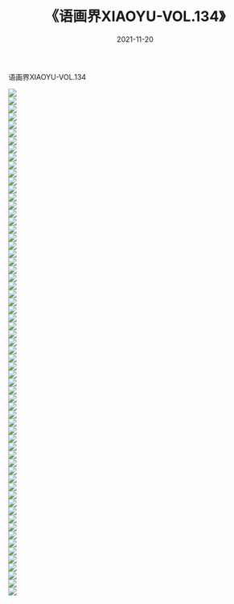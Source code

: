 ﻿---
layout: post
title:  《语画界XIAOYU-VOL.134》
date:   2021-11-20
img: http://imgx.orgx.ga/漏D/网络美图/2021/语画界XIAOYU-VOL.134/000.jpg
categories: [美女, 清纯, 唯美]
---

语画界XIAOYU-VOL.134

  ![](http://imgx.orgx.ga/漏D/网络美图/2021/语画界XIAOYU-VOL.134/001.jpg) <br> ![](http://imgx.orgx.ga/漏D/网络美图/2021/语画界XIAOYU-VOL.134/002.jpg) <br> ![](http://imgx.orgx.ga/漏D/网络美图/2021/语画界XIAOYU-VOL.134/003.jpg) <br> ![](http://imgx.orgx.ga/漏D/网络美图/2021/语画界XIAOYU-VOL.134/004.jpg) <br> ![](http://imgx.orgx.ga/漏D/网络美图/2021/语画界XIAOYU-VOL.134/005.jpg) <br> ![](http://imgx.orgx.ga/漏D/网络美图/2021/语画界XIAOYU-VOL.134/006.jpg) <br> ![](http://imgx.orgx.ga/漏D/网络美图/2021/语画界XIAOYU-VOL.134/007.jpg) <br> ![](http://imgx.orgx.ga/漏D/网络美图/2021/语画界XIAOYU-VOL.134/008.jpg) <br> ![](http://imgx.orgx.ga/漏D/网络美图/2021/语画界XIAOYU-VOL.134/009.jpg) <br> ![](http://imgx.orgx.ga/漏D/网络美图/2021/语画界XIAOYU-VOL.134/010.jpg) <br> ![](http://imgx.orgx.ga/漏D/网络美图/2021/语画界XIAOYU-VOL.134/011.jpg) <br> ![](http://imgx.orgx.ga/漏D/网络美图/2021/语画界XIAOYU-VOL.134/012.jpg) <br> ![](http://imgx.orgx.ga/漏D/网络美图/2021/语画界XIAOYU-VOL.134/013.jpg) <br> ![](http://imgx.orgx.ga/漏D/网络美图/2021/语画界XIAOYU-VOL.134/014.jpg) <br> ![](http://imgx.orgx.ga/漏D/网络美图/2021/语画界XIAOYU-VOL.134/015.jpg) <br> ![](http://imgx.orgx.ga/漏D/网络美图/2021/语画界XIAOYU-VOL.134/016.jpg) <br> ![](http://imgx.orgx.ga/漏D/网络美图/2021/语画界XIAOYU-VOL.134/017.jpg) <br> ![](http://imgx.orgx.ga/漏D/网络美图/2021/语画界XIAOYU-VOL.134/018.jpg) <br> ![](http://imgx.orgx.ga/漏D/网络美图/2021/语画界XIAOYU-VOL.134/019.jpg) <br> ![](http://imgx.orgx.ga/漏D/网络美图/2021/语画界XIAOYU-VOL.134/020.jpg) <br> ![](http://imgx.orgx.ga/漏D/网络美图/2021/语画界XIAOYU-VOL.134/021.jpg) <br> ![](http://imgx.orgx.ga/漏D/网络美图/2021/语画界XIAOYU-VOL.134/022.jpg) <br> ![](http://imgx.orgx.ga/漏D/网络美图/2021/语画界XIAOYU-VOL.134/023.jpg) <br> ![](http://imgx.orgx.ga/漏D/网络美图/2021/语画界XIAOYU-VOL.134/024.jpg) <br> ![](http://imgx.orgx.ga/漏D/网络美图/2021/语画界XIAOYU-VOL.134/025.jpg) <br> ![](http://imgx.orgx.ga/漏D/网络美图/2021/语画界XIAOYU-VOL.134/026.jpg) <br> ![](http://imgx.orgx.ga/漏D/网络美图/2021/语画界XIAOYU-VOL.134/027.jpg) <br> ![](http://imgx.orgx.ga/漏D/网络美图/2021/语画界XIAOYU-VOL.134/028.jpg) <br> ![](http://imgx.orgx.ga/漏D/网络美图/2021/语画界XIAOYU-VOL.134/029.jpg) <br> ![](http://imgx.orgx.ga/漏D/网络美图/2021/语画界XIAOYU-VOL.134/030.jpg) <br> ![](http://imgx.orgx.ga/漏D/网络美图/2021/语画界XIAOYU-VOL.134/031.jpg) <br> ![](http://imgx.orgx.ga/漏D/网络美图/2021/语画界XIAOYU-VOL.134/032.jpg) <br> ![](http://imgx.orgx.ga/漏D/网络美图/2021/语画界XIAOYU-VOL.134/033.jpg) <br> ![](http://imgx.orgx.ga/漏D/网络美图/2021/语画界XIAOYU-VOL.134/034.jpg) <br> ![](http://imgx.orgx.ga/漏D/网络美图/2021/语画界XIAOYU-VOL.134/035.jpg) <br> ![](http://imgx.orgx.ga/漏D/网络美图/2021/语画界XIAOYU-VOL.134/036.jpg) <br> ![](http://imgx.orgx.ga/漏D/网络美图/2021/语画界XIAOYU-VOL.134/037.jpg) <br> ![](http://imgx.orgx.ga/漏D/网络美图/2021/语画界XIAOYU-VOL.134/038.jpg) <br> ![](http://imgx.orgx.ga/漏D/网络美图/2021/语画界XIAOYU-VOL.134/039.jpg) <br> ![](http://imgx.orgx.ga/漏D/网络美图/2021/语画界XIAOYU-VOL.134/040.jpg) <br> ![](http://imgx.orgx.ga/漏D/网络美图/2021/语画界XIAOYU-VOL.134/041.jpg) <br> ![](http://imgx.orgx.ga/漏D/网络美图/2021/语画界XIAOYU-VOL.134/042.jpg) <br> ![](http://imgx.orgx.ga/漏D/网络美图/2021/语画界XIAOYU-VOL.134/043.jpg) <br> ![](http://imgx.orgx.ga/漏D/网络美图/2021/语画界XIAOYU-VOL.134/044.jpg) <br> ![](http://imgx.orgx.ga/漏D/网络美图/2021/语画界XIAOYU-VOL.134/045.jpg) <br> ![](http://imgx.orgx.ga/漏D/网络美图/2021/语画界XIAOYU-VOL.134/046.jpg) <br> ![](http://imgx.orgx.ga/漏D/网络美图/2021/语画界XIAOYU-VOL.134/047.jpg) <br> ![](http://imgx.orgx.ga/漏D/网络美图/2021/语画界XIAOYU-VOL.134/048.jpg) <br> ![](http://imgx.orgx.ga/漏D/网络美图/2021/语画界XIAOYU-VOL.134/049.jpg) <br> ![](http://imgx.orgx.ga/漏D/网络美图/2021/语画界XIAOYU-VOL.134/050.jpg) <br> ![](http://imgx.orgx.ga/漏D/网络美图/2021/语画界XIAOYU-VOL.134/051.jpg) <br> ![](http://imgx.orgx.ga/漏D/网络美图/2021/语画界XIAOYU-VOL.134/052.jpg) <br> ![](http://imgx.orgx.ga/漏D/网络美图/2021/语画界XIAOYU-VOL.134/053.jpg) <br> ![](http://imgx.orgx.ga/漏D/网络美图/2021/语画界XIAOYU-VOL.134/054.jpg) <br> ![](http://imgx.orgx.ga/漏D/网络美图/2021/语画界XIAOYU-VOL.134/055.jpg) <br> ![](http://imgx.orgx.ga/漏D/网络美图/2021/语画界XIAOYU-VOL.134/056.jpg) <br> ![](http://imgx.orgx.ga/漏D/网络美图/2021/语画界XIAOYU-VOL.134/057.jpg) <br> ![](http://imgx.orgx.ga/漏D/网络美图/2021/语画界XIAOYU-VOL.134/058.jpg) <br> ![](http://imgx.orgx.ga/漏D/网络美图/2021/语画界XIAOYU-VOL.134/059.jpg) <br> ![](http://imgx.orgx.ga/漏D/网络美图/2021/语画界XIAOYU-VOL.134/060.jpg) <br> ![](http://imgx.orgx.ga/漏D/网络美图/2021/语画界XIAOYU-VOL.134/061.jpg) <br> ![](http://imgx.orgx.ga/漏D/网络美图/2021/语画界XIAOYU-VOL.134/062.jpg) <br> ![](http://imgx.orgx.ga/漏D/网络美图/2021/语画界XIAOYU-VOL.134/063.jpg) <br>